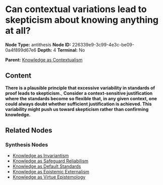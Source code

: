 # Can contextual variations lead to skepticism about knowing anything at all?

**Node Type:** antithesis
**Node ID:** 226339e9-3c99-4e3c-be09-0a4f899d67e6
**Depth:** 4
**Terminal:** No

**Parent:** [Knowledge as Contextualism](knowledge-as-contextualism-synthesis-8789bac4-6814-45a9-a09a-a4c33f0e3f25.md)

## Content

**There is a plausible principle that excessive variability in standards of proof leads to skepticism.**, **Consider a context-sensitive justification where the standards become so flexible that, in any given context, one could always doubt whether sufficient justification is achieved. This variability might push us toward skepticism rather than confirming knowledge.**

## Related Nodes

### Synthesis Nodes

- [Knowledge as Invariantism](knowledge-as-invariantism-synthesis-a343076a-b3da-4fff-b71a-c13b50d3940a.md)
- [Knowledge as Safeguard Reliabilism](knowledge-as-safeguard-reliabilism-synthesis-24e3e7b2-6367-4173-93b9-9c1cca02da8a.md)
- [Knowledge as Default Standards](knowledge-as-default-standards-synthesis-1cebb28a-8840-4fcc-b086-572d71d4238d.md)
- [Knowledge as Epistemic Externalism](knowledge-as-epistemic-externalism-synthesis-cdcfe5db-8d36-45dc-b00b-1e63f8a7c8c4.md)
- [Knowledge as Virtue Epistemology](knowledge-as-virtue-epistemology-synthesis-95b8c107-188d-4691-a2da-f260cc579990.md)
